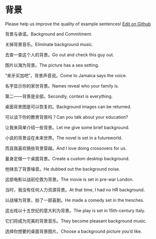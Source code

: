 # 背景

Please help us improve the quality of example sentences! [Edit on Github](https://github.com/jiyushe/jiyu-example-sentence-source/blob/main/chinese/beijing.md)

<p><span class="chinese">背景与承诺。</span><span class="english">Background and Commitment.</span></p>

<p><span class="chinese">关掉背景音乐。</span><span class="english">Eliminate background music.</span></p>

<p><span class="chinese">去查一查这个人的背景。</span><span class="english">Go out and check this guy out.</span></p>

<p><span class="chinese">图片以海为背景。</span><span class="english">The picture has a sea setting.</span></p>

<p><span class="chinese">“来牙买加吧”，背景声音说。</span><span class="english">Come to Jamaica says the voice.</span></p>

<p><span class="chinese">名字显示你的家世背景。</span><span class="english">Names reveal who your family is.</span></p>

<p><span class="chinese">第二——背景是全部。</span><span class="english">Secondly, context is everything.</span></p>

<p><span class="chinese">桌面背景图是可以恢复的。</span><span class="english">Background images can be returned.</span></p>

<p><span class="chinese">可以谈下你的教育背景吗？</span><span class="english">Can you talk about your education?</span></p>

<p><span class="chinese">让我来简单介绍一些背景。</span><span class="english">Let me give some brief background.</span></p>

<p><span class="chinese">小说的背景设在未来世界。</span><span class="english">The novel is set in a futureworld.</span></p>

<p><span class="chinese">而且我喜欢搞些背景穿越。</span><span class="english">And I love doing crossovers for us.</span></p>

<p><span class="chinese">量身定做一个桌面背景。</span><span class="english">Create a custom desktop background.</span></p>

<p><span class="chinese">他抹去了背景噪音。</span><span class="english">He dubbed out the background noise.</span></p>

<p><span class="chinese">这部电影以战前伦敦为背景。</span><span class="english">The movie is set in pre-war London.</span></p>

<p><span class="chinese">当时，我没有任何人力资源背景。</span><span class="english">At that time, I had no HR background.</span></p>

<p><span class="chinese">以战壕为背景，拍了一部喜剧。</span><span class="english">He made a comedy set in the trenches.</span></p>

<p><span class="chinese">这出戏以十五世纪的意大利为背景。</span><span class="english">The play is set in 15th-century Italy.</span></p>

<p><span class="chinese">它们将成为完美的背景音乐。</span><span class="english">They become pleasant background music.</span></p>

<p><span class="chinese">选择你想要的桌面背景图片。</span><span class="english">Choose a background picture you’d like.</span></p>

